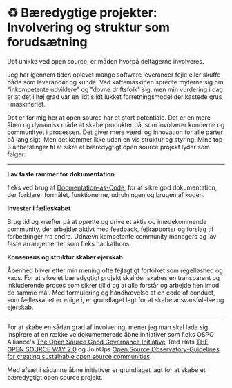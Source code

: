 # ♻️ Bæredygtige projekter: Involvering og struktur som forudsætning

Det unikke ved open source, er måden hvorpå deltagerne involveres. 

Jeg har igennem tiden oplevet mange software leverancer fejle eller skuffe både som leverandør og kunde. Ved kaffemaskinen spredte myterne sig om "inkompetente udviklere" og "dovne driftsfolk" sig, men min vurdering i dag er at det i høj grad var en lidt slidt lukket forretningsmodel der kastede grus i maskineriet.

Det er for mig her at open source har et stort potentiale. Det er en mere åben og dynamisk måde at skabe produkter på, som involverer kunderne og communityet i processen. Det giver mere værdi og innovation for alle parter på lang sigt. Men det kommer ikke uden en vis struktur og styring. Mine top 3 anbefalinger til
at sikre et bæredygtigt open source projekt lyder som følger:

---

**Lav faste rammer for dokumentation**

f.eks ved brug af [Docmentation-as-Code](https://www.writethedocs.org/guide/docs-as-code/), for at sikre god dokumentation, der forklarer formålet, funktionerne, udrulningen og brugen af koden. 

**Invester i fælleskabet** 

Brug tid og kræfter på at oprette og drive et aktiv og imødekommende community, der arbejder aktivt med feedback, fejlrapporter og forslag til forbedringer fra andre. Udnævn kompetente community managers og lav faste arrangementer som f.eks hackathons.

**Konsensus og struktur skaber ejerskab**

Åbenhed bliver efter min mening ofte fejlagtigt fortolket som regelløshed og kaos. For at sikre et bæredygtigt projekt skal der skabes en transparent og inkluderende proces som sikrer tillid og at alle forstår og arbejde hen imod de samme mål. 
Med formulering og håndhævelse af en code of conduct, som fælleskabet er enige i, er grundlaget lagt for at skabe ansvarsfølelse og ejerskab.

---
For at skabe en sådan grad af involvering, mener jeg man skal lade sig inspirere af en række veldokumenterede åbne initiativer som f.eks OSPO Alliance's [The Open Source Good Governance Initiative](https://ospo.zone/ggi/), Red Hats [THE OPEN SOURCE WAY 2.0](https://www.theopensourceway.org/the_open_source_way-guidebook-2.0.html) og JoinUps [Open Source Observatory-Guidelines for creating sustainable open source communities](https://joinup.ec.europa.eu/collection/open-source-observatory-osor/guidelines-creating-sustainable-open-source-communities). 

Med afsæt i sådanne åbne initiativer er grundlaget lagt for at skabe et bæredygtigt open source projekt.
